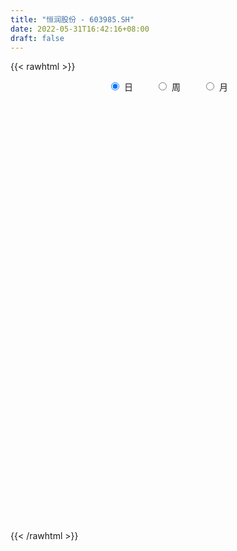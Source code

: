 ```yaml
---
title: "恒润股份 - 603985.SH"
date: 2022-05-31T16:42:16+08:00
draft: false
---
```

{{< rawhtml >}}
    <div style="text-align: center">
        <label style="padding: 1rem;"><input style="margin-right: .5rem" type="radio" name="period" value="D" checked onclick="period_change(this)">日</label>
        <label style="padding: 1rem;"><input style="margin-right: .5rem" type="radio" name="period" value="W" onclick="period_change(this)">周</label>
        <label style="padding: 1rem;"><input style="margin-right: .5rem" type="radio" name="period" value="M" onclick="period_change(this)">月</label>
    </div>
    <div id="chart" style="height: 700px;"></div> 
    <script type="text/javascript">
        const D_v = [18633.85,14529.99,12404.51,19358.79,20047.83,22906.54,22911.21,23284.46,43915.44,29145.82,14786.49,13192.52,11338.19,29394.03,16843.3,45037.98,37068.0,95816.87,49363.93,28561.84,29056.26,30938.02,32345.73,37977.6,34854.02,71365.2,66910.26,27448.0,29160.37,27994.52,30426.12,24069.6,30242.74,37861.59,53358.93,33042.18,52347.37,37906.39,43486.75,31646.06,37876.42,28654.95,17690.63,25118.35,52626.52,34577.62,62427.86,77380.37,54529.5,35963.1,125191.64,197295.91,140746.94,91779.03,114334.17,208560.79,246184.25,182614.65,187938.41,152369.47,121729.67,100892.23,112400.42,70783.23,122255.36,156181.52,197696.75,188261.29,111306.51,136221.05,83806.16,189239.27,95222.13,85821.73,150469.57,283123.74,330854.74,283811.14,233119.05,164738.62,137136.92,122521.53,278766.35,217497.31,69982.03,332042.51,285079.57,222860.96,121878.76,158780.67,138313.12,138066.42,108578.06,46725.3,151630.32,109172.82,109305.83,83135.24,88081.05,89020.48,80886.54,52318.21,208133.54,138770.7,160496.0,118875.11,162124.53,180441.18,136001.06,122688.18,98409.18,80443.41,61950.11,154828.78,173875.71,119199.62,158230.94,103785.34,120911.35,84527.87,89584.05,138521.91,85671.37,65375.78,60138.36,60940.55,80905.12,50979.38,79747.56,53681.49,71651.94,64654.01,73595.92,44921.39,72834.85,79191.04,80007.56,121026.66,72233.64,75505.19,67572.49,52643.31,40834.23,28783.42,49522.83,33839.83,26437.9,31804.35,25183.2,32413.44,51038.19,61387.74,46448.94,32780.47,29702.43,58057.72,52582.22,27911.13,36954.7,75449.36,81251.99,82026.73,74194.69,62471.98,49297.98,39788.1,40754.31,68668.53,52902.72,47331.4,52162.43,100068.55,114552.54,52077.33,65777.07,73668.06,73532.26,40736.05,35691.43,62285.88,61793.47,78917.21,35172.08,26622.51,28751.77,31629.52,68990.59,51345.28,48365.39,148087.46,95769.53,60072.24,45519.77,57698.18,64692.82,59064.73,95027.74,71106.75,51284.42,68385.44,60565.77,89532.04,51759.45,103139.44,91637.13,89855.57,49839.89,61303.14,54330.25,50896.19,39676.4,41764.89,50453.22,39450.8,69218.52,47276.44,59656.89,51894.5,32471.3,66068.16,44833.56,101645.99,172896.72,93975.99,72964.69,62119.15,60730.0,97431.87,77578.37,41778.85,56907.6,40853.92,31337.0,43183.13,77520.28,238610.87,142365.61,84797.0,97052.81,103461.28,167607.03,213570.07,134430.21,124731.65,175608.29,142979.24,184495.22,79434.05,71198.74,150998.26]
const D_histogram = [0.0,0.0091705983,0.0081436357,0.0133068663,0.0075751499,0.0247178354,0.0388480102,0.0531580541,0.0411377844,0.0063986365,-0.0152084082,-0.029823091,-0.0315118243,-0.0586980191,-0.0631647185,-0.0158776628,0.0223421747,0.1217985173,0.129209605,0.1081568531,0.1091898003,0.1010945872,0.104645303,0.0742977136,0.0630536295,0.0074312532,-0.0392843357,-0.0842606437,-0.0841155434,-0.1065592395,-0.1270636872,-0.1118029856,-0.0912631433,-0.0523287474,-0.0057012691,0.0254478432,0.0177629314,0.0301341642,0.0275555787,0.0265281085,0.0098736536,-0.0131722361,-0.0351569677,-0.0475858604,-0.0385872749,-0.0510036722,-0.1239386779,-0.1311441645,-0.1922015301,-0.1927523333,-0.0821584632,0.0682377651,0.1608751272,0.2229364832,0.2703682112,0.4057214305,0.5109426033,0.6250587224,0.6607620341,0.5820369464,0.457365033,0.3074730898,0.1508450404,0.0431723662,-0.0097629238,-0.017934555,0.0643231886,0.1164768338,0.1135771735,0.0416027691,-0.0099995466,-0.1335353616,-0.2353887907,-0.3203290033,-0.2407903817,-0.1058145375,0.0545210933,0.2968890904,0.4445506436,0.4187990036,0.3275085845,0.3982899756,0.4652046679,0.6470194518,0.9077146135,1.2212608305,1.5691346062,1.6467630195,1.561862222,1.2508994831,1.1097241165,0.7473495172,0.5610147523,0.1291087948,-0.1669734583,-0.4015893092,-0.5021401698,-0.5403259425,-0.8029470478,-0.8141185438,-0.7667152125,-0.4982645511,-0.150151405,-0.2078029717,-0.0172300528,0.0943361116,0.4011222978,0.8126339574,1.1074552536,0.9652664187,0.7216241154,0.4497708606,0.5174386141,0.6757604537,0.4885841986,0.2396973876,-0.143219517,-0.4748725298,-0.473213948,-0.5494681752,-0.2934208801,-0.138599222,-0.1035253682,-0.2159473991,-0.2523345906,-0.4159951249,-0.7437125979,-0.9020270935,-0.9450844283,-0.9848799459,-1.0757360296,-1.085443919,-1.0795974408,-1.0586567641,-1.0148148321,-0.9655386081,-0.6005322058,-0.5078649853,-0.3432587472,-0.0220700702,0.1513690938,0.2993459538,0.317624928,0.231231629,0.0430285045,-0.1156180585,-0.2816206478,-0.3497160623,-0.457377554,-0.5423087421,-0.4107463473,-0.1424305699,0.0363999604,0.1586197898,0.1888108586,0.0891076493,0.0393717098,0.0094319051,0.01450776,-0.3250817892,-0.6043348021,-1.0467337943,-1.3207526923,-1.4329306485,-1.360494855,-1.2477097675,-1.2186404439,-1.1808002691,-0.9740200138,-0.7956919608,-0.3683159507,-0.0916707534,0.2344738346,0.4323370166,0.727338485,0.9780337573,0.9941347757,0.8505141347,0.6953363525,0.7979261801,0.8219487153,0.8420955299,0.7815328393,0.6003007357,0.488137462,0.3717019286,0.0829847859,-0.10348719,-0.1762958872,0.0069599113,0.0009413922,-0.206998387,-0.3884509485,-0.6277819264,-0.8396352294,-0.9969959472,-0.9845976827,-1.0422548993,-1.0969420565,-1.2031129446,-1.1666809442,-0.9431160908,-0.8051975984,-0.7416715324,-0.7564072218,-0.5943375658,-0.487497071,-0.4574152171,-0.4089700439,-0.3697678477,-0.2380156829,-0.1822544988,-0.0617588929,-0.0128021451,-0.0207944323,0.0259679983,-0.0058654833,0.0595868691,0.0784263746,0.0394419076,0.0197750666,-0.1252822943,-0.1432075557,-0.1510204161,-0.1951372617,-0.1992627028,-0.2746547328,-0.3282339777,-0.2854506641,-0.2374681756,-0.1294887775,0.0011575442,0.0983164154,0.1825703991,0.3828146823,0.6169481945,0.7016515505,0.7019717231,0.7262811582,0.7729077419,0.8835614408,1.0284461599,1.1261348353,1.3103605219,1.2789967538,1.1552689284,1.1038610011,1.0277613207,0.9754845445,1.0726737056]
const D_fast = [0.0,0.0114632479,0.0124721942,0.0209621414,0.0171242124,0.0404463568,0.0642885342,0.0918880916,0.090152268,0.0570127793,0.0316036325,0.0095331769,-0.0000335125,-0.0418942121,-0.062152091,-0.018834451,0.0249709302,0.154876902,0.194590391,0.2005768523,0.2289072496,0.2460856834,0.2757977248,0.2640245639,0.2685438872,0.2147793241,0.1582426514,0.0922011824,0.0713173969,0.0222338909,-0.0300364786,-0.0427265234,-0.045002467,-0.0191502579,0.0260519031,0.0635629762,0.0603187973,0.0802235711,0.0845338803,0.0901384373,0.0759523957,0.049613447,0.0188394735,-0.0054858843,-0.0061341176,-0.0313014329,-0.135221108,-0.1752126357,-0.2843203838,-0.3330592704,-0.2430050161,-0.0755493466,0.0573067973,0.1751022742,0.290126055,0.5269096318,0.7598664555,1.0302472552,1.2311410754,1.2979252243,1.2875945692,1.2145708984,1.0956541091,0.9987745264,0.9433985056,0.9307432356,1.0290817764,1.1103546299,1.135849263,1.0742755509,1.0201733485,0.8632536931,0.7025530663,0.537530603,0.5568716291,0.665393839,0.8393597431,1.1559500128,1.4147492268,1.4936973378,1.4842840648,1.6546379498,1.8378538091,2.1814234559,2.6690472709,3.2879086956,4.0280661229,4.517385291,4.8229500491,4.8247121809,4.9609678434,4.7854306235,4.7393495466,4.3397207879,4.0018951702,3.666881992,3.440796089,3.2675288306,2.8041709634,2.5894698314,2.4451943595,2.5890788832,2.899654178,2.7900518685,2.9763172742,3.1114674664,3.5185342271,4.133204376,4.7048894856,4.8040172554,4.7407809809,4.5813704413,4.7783978482,5.1056598013,5.0406295958,4.8516671318,4.4329453479,3.9825742027,3.8659292975,3.6523080265,3.8350001016,3.9551719541,3.9643644659,3.7979555852,3.6984847461,3.4308254306,2.9171798081,2.5333585392,2.2540300972,1.9680145931,1.608224502,1.3271556329,1.063102751,0.8193792366,0.6095174606,0.4174090326,0.6322823834,0.5979833576,0.6767749089,0.9924460683,1.2037275058,1.4265408542,1.5242260604,1.4956406686,1.3181946703,1.1306435927,0.8942358414,0.7387114113,0.5167055312,0.2961971575,0.3250729655,0.5577811004,0.7457116209,0.9075863976,0.9849801812,0.9075538842,0.8676608721,0.8400790437,0.8487818385,0.4279218421,-0.0024148713,-0.7064973121,-1.3107043832,-1.7811150014,-2.0488029217,-2.2479452761,-2.5235360635,-2.780895956,-2.8176207041,-2.8382156413,-2.5029186189,-2.24919111,-1.8644280633,-1.5584806271,-1.0816445375,-0.5864408258,-0.3218061135,-0.2527982209,-0.234141915,0.0679294576,0.2974391717,0.5281098688,0.662930388,0.6317734683,0.6416445602,0.6181345089,0.3501635627,0.1378197893,0.0209371202,0.2059328967,0.2001497255,-0.0595396505,-0.338104949,-0.7343814086,-1.1561435189,-1.5627532234,-1.7965043797,-2.1147253211,-2.4436479924,-2.8505971167,-3.1058353524,-3.1180495216,-3.1814304288,-3.3033222459,-3.5071597408,-3.4936744762,-3.5087082492,-3.5929801996,-3.6467775374,-3.700017303,-3.6277690589,-3.6175714995,-3.5125156168,-3.4667594054,-3.4799503006,-3.4266958704,-3.4599957229,-3.3796466531,-3.341200554,-3.3703245442,-3.3850476185,-3.5614255529,-3.6151527032,-3.6607206677,-3.7536218288,-3.8075629456,-3.9516186588,-4.0872563981,-4.1158357505,-4.1272203059,-4.0516131022,-3.9206773944,-3.7989394194,-3.6690428359,-3.3730948821,-2.9847243213,-2.7246080777,-2.5487949743,-2.3429152497,-2.1030617304,-1.7715176714,-1.3695214124,-0.9902990281,-0.478483211,-0.1900977907,-0.025008384,0.199548939,0.3803895888,0.5719839488,0.9373415362]
const D_slow = [0.0,0.0022926496,0.0043285585,0.0076552751,0.0095490626,0.0157285214,0.025440524,0.0387300375,0.0490144836,0.0506141427,0.0468120407,0.0393562679,0.0314783118,0.0168038071,0.0010126274,-0.0029567883,0.0026287554,0.0330783847,0.065380786,0.0924199993,0.1197174493,0.1449910961,0.1711524219,0.1897268503,0.2054902577,0.207348071,0.197526987,0.1764618261,0.1554329403,0.1287931304,0.0970272086,0.0690764622,0.0462606764,0.0331784895,0.0317531722,0.038115133,0.0425558659,0.0500894069,0.0569783016,0.0636103287,0.0660787421,0.0627856831,0.0539964412,0.0420999761,0.0324531574,0.0197022393,-0.0112824302,-0.0440684713,-0.0921188538,-0.1403069371,-0.1608465529,-0.1437871116,-0.1035683298,-0.047834209,0.0197578438,0.1211882014,0.2489238522,0.4051885328,0.5703790413,0.7158882779,0.8302295362,0.9070978086,0.9448090687,0.9556021603,0.9531614293,0.9486777906,0.9647585877,0.9938777962,1.0222720895,1.0326727818,1.0301728952,0.9967890548,0.9379418571,0.8578596063,0.7976620108,0.7712083764,0.7848386498,0.8590609224,0.9701985833,1.0748983342,1.1567754803,1.2563479742,1.3726491412,1.5344040041,1.7613326575,2.0666478651,2.4589315167,2.8706222715,3.2610878271,3.5738126978,3.8512437269,4.0380811062,4.1783347943,4.210611993,4.1688686285,4.0684713012,3.9429362587,3.8078547731,3.6071180112,3.4035883752,3.2119095721,3.0873434343,3.049805583,2.9978548401,2.9935473269,3.0171313548,3.1174119293,3.3205704186,3.597434232,3.8387508367,4.0191568655,4.1315995807,4.2609592342,4.4298993476,4.5520453973,4.6119697442,4.5761648649,4.4574467325,4.3391432455,4.2017762017,4.1284209817,4.0937711761,4.0678898341,4.0139029843,3.9508193367,3.8468205555,3.660892406,3.4353856326,3.1991145255,2.9528945391,2.6839605317,2.4125995519,2.1427001917,1.8780360007,1.6243322927,1.3829476407,1.2328145892,1.1058483429,1.0200336561,1.0145161385,1.052358412,1.1271949004,1.2066011324,1.2644090397,1.2751661658,1.2462616512,1.1758564892,1.0884274737,0.9740830852,0.8385058996,0.7358193128,0.7002116703,0.7093116604,0.7489666079,0.7961693225,0.8184462349,0.8282891623,0.8306471386,0.8342740786,0.7530036313,0.6019199308,0.3402364822,0.0100483091,-0.348184353,-0.6883080667,-1.0002355086,-1.3048956196,-1.6000956869,-1.8436006903,-2.0425236805,-2.1346026682,-2.1575203565,-2.0989018979,-1.9908176437,-1.8089830225,-1.5644745832,-1.3159408892,-1.1033123556,-0.9294782674,-0.7299967224,-0.5245095436,-0.3139856611,-0.1186024513,0.0314727326,0.1535070981,0.2464325803,0.2671787768,0.2413069793,0.1972330075,0.1989729853,0.1992083333,0.1474587366,0.0503459995,-0.1065994821,-0.3165082895,-0.5657572763,-0.811906697,-1.0724704218,-1.3467059359,-1.6474841721,-1.9391544081,-2.1749334308,-2.3762328304,-2.5616507135,-2.750752519,-2.8993369104,-3.0212111782,-3.1355649825,-3.2378074934,-3.3302494553,-3.3897533761,-3.4353170008,-3.450756724,-3.4539572603,-3.4591558683,-3.4526638688,-3.4541302396,-3.4392335223,-3.4196269286,-3.4097664517,-3.4048226851,-3.4361432587,-3.4719451476,-3.5097002516,-3.558484567,-3.6083002427,-3.6769639259,-3.7590224204,-3.8303850864,-3.8897521303,-3.9221243247,-3.9218349386,-3.8972558348,-3.851613235,-3.7559095644,-3.6016725158,-3.4262596282,-3.2507666974,-3.0691964079,-2.8759694724,-2.6550791122,-2.3979675722,-2.1164338634,-1.7888437329,-1.4690945445,-1.1802773124,-0.9043120621,-0.6473717319,-0.4035005958,-0.1353321694]
const D_data = [['2021-05-20', 16.5002, 16.5833, 16.4095, 16.8101],['2021-05-21', 16.5985, 16.727, 16.4473, 16.7421],['2021-05-24', 16.727, 16.6287, 16.5531, 16.727],['2021-05-25', 16.8101, 16.727, 16.4851, 16.8101],['2021-05-26', 16.6514, 16.5985, 16.5153, 16.7723],['2021-05-27', 16.538, 16.931, 16.538, 16.9991],['2021-05-28', 16.931, 17.0066, 16.931, 17.3468],['2021-05-31', 17.1578, 17.1276, 16.8706, 17.3014],['2021-06-01', 17.052, 16.8479, 16.8177, 17.1427],['2021-06-02', 16.8781, 16.4624, 16.4397, 16.9159],['2021-06-03', 16.4322, 16.4775, 16.4322, 16.6665],['2021-06-04', 16.5531, 16.4549, 16.4246, 16.5833],['2021-06-07', 16.4851, 16.5531, 16.4624, 16.5833],['2021-06-08', 16.6287, 16.1223, 15.8955, 16.6287],['2021-06-09', 16.1374, 16.2735, 16.0694, 16.5078],['2021-06-10', 16.2659, 17.0066, 16.213, 17.1351],['2021-06-11', 17.2938, 17.1276, 17.0066, 17.3543],['2021-06-15', 17.1427, 18.3294, 17.1427, 18.8433],['2021-06-16', 18.5108, 17.5735, 17.445, 18.6015],['2021-06-17', 17.445, 17.2863, 17.1276, 17.566],['2021-06-18', 17.2712, 17.6113, 17.0444, 17.6113],['2021-06-21', 17.6113, 17.5811, 17.3392, 17.7927],['2021-06-22', 17.63, 17.82, 17.63, 18.3],['2021-06-23', 17.78, 17.42, 17.38, 17.78],['2021-06-24', 17.45, 17.63, 17.25, 17.7],['2021-06-25', 17.66, 16.95, 16.89, 17.69],['2021-06-28', 16.62, 16.8, 16.48, 17.17],['2021-06-29', 16.8, 16.55, 16.55, 16.95],['2021-06-30', 16.75, 16.95, 16.59, 17.0],['2021-07-01', 16.95, 16.55, 16.48, 17.02],['2021-07-02', 16.51, 16.38, 16.2, 16.65],['2021-07-05', 16.53, 16.73, 16.35, 16.76],['2021-07-06', 16.8, 16.82, 16.5, 17.05],['2021-07-07', 16.77, 17.16, 16.55, 17.18],['2021-07-08', 17.08, 17.47, 17.05, 17.67],['2021-07-09', 17.37, 17.5, 17.25, 17.64],['2021-07-12', 17.58, 17.1, 17.09, 17.65],['2021-07-13', 17.1, 17.39, 17.07, 17.59],['2021-07-14', 17.5, 17.26, 17.22, 17.92],['2021-07-15', 17.23, 17.3, 17.16, 17.59],['2021-07-16', 17.24, 17.08, 16.97, 17.5],['2021-07-19', 17.0, 16.9, 16.71, 17.13],['2021-07-20', 16.75, 16.78, 16.6, 16.87],['2021-07-21', 16.81, 16.78, 16.64, 16.92],['2021-07-22', 16.66, 17.01, 16.45, 17.08],['2021-07-23', 16.99, 16.7, 16.51, 16.99],['2021-07-26', 16.7, 15.64, 15.62, 16.7],['2021-07-27', 15.6, 16.14, 15.6, 16.75],['2021-07-28', 16.13, 15.14, 15.01, 16.22],['2021-07-29', 15.29, 15.56, 15.27, 15.72],['2021-07-30', 15.7, 17.12, 15.57, 17.12],['2021-08-02', 17.5, 18.3, 17.48, 18.5],['2021-08-03', 18.3, 18.31, 18.1, 18.97],['2021-08-04', 18.53, 18.49, 18.03, 18.7],['2021-08-05', 18.49, 18.8, 18.32, 19.2],['2021-08-06', 18.6, 20.68, 18.51, 20.68],['2021-08-09', 20.88, 21.35, 20.42, 21.9],['2021-08-10', 20.98, 22.56, 20.98, 23.0],['2021-08-11', 22.54, 22.57, 22.34, 23.5],['2021-08-12', 22.58, 21.61, 21.44, 22.6],['2021-08-13', 21.52, 21.01, 20.68, 21.6],['2021-08-16', 21.05, 20.38, 20.3, 21.22],['2021-08-17', 20.33, 19.78, 19.6, 21.19],['2021-08-18', 19.89, 19.89, 19.64, 20.24],['2021-08-19', 19.89, 20.29, 19.37, 20.99],['2021-08-20', 20.78, 20.81, 19.89, 21.48],['2021-08-23', 21.2, 22.3, 20.86, 22.65],['2021-08-24', 22.6, 22.5, 21.8, 23.28],['2021-08-25', 22.25, 22.18, 21.75, 22.48],['2021-08-26', 22.06, 21.32, 21.2, 22.16],['2021-08-27', 21.18, 21.4, 21.08, 21.85],['2021-08-30', 20.6, 20.11, 19.69, 20.66],['2021-08-31', 20.1, 19.76, 19.49, 20.26],['2021-09-01', 19.88, 19.37, 19.19, 20.16],['2021-09-02', 19.33, 21.31, 19.07, 21.31],['2021-09-03', 22.28, 22.56, 21.61, 23.44],['2021-09-06', 23.1, 23.77, 22.9, 24.82],['2021-09-07', 23.26, 26.15, 23.2, 26.15],['2021-09-08', 26.59, 26.45, 25.52, 27.25],['2021-09-09', 26.42, 25.1, 24.69, 26.99],['2021-09-10', 25.9, 24.42, 24.1, 25.98],['2021-09-13', 24.42, 26.86, 24.2, 26.86],['2021-09-14', 27.69, 27.72, 26.28, 28.44],['2021-09-15', 27.17, 30.49, 27.17, 30.49],['2021-09-16', 32.3, 33.54, 32.3, 33.54],['2021-09-17', 33.0, 36.89, 32.8, 36.89],['2021-09-22', 36.0, 40.56, 35.55, 40.58],['2021-09-23', 40.11, 40.0, 37.68, 42.08],['2021-09-24', 39.99, 39.67, 38.2, 40.81],['2021-09-27', 38.32, 37.38, 35.88, 39.5],['2021-09-28', 37.93, 39.76, 37.68, 41.12],['2021-09-29', 38.76, 36.93, 36.79, 40.18],['2021-09-30', 37.98, 38.76, 36.86, 40.19],['2021-10-08', 39.3, 34.88, 34.88, 39.6],['2021-10-11', 32.98, 35.19, 32.7, 35.72],['2021-10-12', 36.0, 34.88, 33.44, 36.97],['2021-10-13', 34.79, 35.86, 33.7, 36.8],['2021-10-14', 36.08, 36.4, 34.63, 37.84],['2021-10-15', 36.4, 32.76, 32.76, 36.41],['2021-10-18', 33.1, 35.02, 32.76, 35.46],['2021-10-19', 34.41, 35.69, 33.7, 36.28],['2021-10-20', 35.1, 39.26, 34.0, 39.26],['2021-10-21', 41.0, 42.11, 39.58, 43.19],['2021-10-22', 41.17, 38.1, 37.9, 42.16],['2021-10-25', 36.28, 41.91, 36.28, 41.91],['2021-10-26', 42.94, 42.2, 40.77, 43.78],['2021-10-27', 40.93, 46.42, 40.9, 46.42],['2021-10-28', 46.61, 50.63, 45.95, 51.06],['2021-10-29', 49.5, 52.35, 46.42, 53.12],['2021-11-01', 51.0, 48.65, 48.58, 52.0],['2021-11-02', 49.0, 47.57, 46.4, 49.49],['2021-11-03', 46.43, 46.87, 44.12, 47.84],['2021-11-04', 47.66, 51.56, 47.66, 51.56],['2021-11-05', 53.3, 54.41, 51.92, 56.6],['2021-11-08', 54.36, 51.11, 50.5, 57.71],['2021-11-09', 52.5, 50.1, 49.6, 53.15],['2021-11-10', 50.6, 47.4, 45.1, 50.7],['2021-11-11', 47.0, 46.5, 44.8, 47.19],['2021-11-12', 46.05, 50.03, 46.01, 50.38],['2021-11-15', 49.0, 49.05, 47.28, 51.59],['2021-11-16', 49.39, 53.96, 49.25, 53.96],['2021-11-17', 53.96, 54.22, 51.47, 56.9],['2021-11-18', 54.6, 53.72, 52.5, 56.53],['2021-11-19', 53.18, 52.11, 51.0, 53.18],['2021-11-22', 52.85, 53.04, 50.6, 53.97],['2021-11-23', 53.46, 51.19, 50.31, 53.55],['2021-11-24', 50.87, 47.87, 47.17, 51.55],['2021-11-25', 48.0, 48.52, 46.8, 48.98],['2021-11-26', 49.18, 49.15, 47.3, 51.37],['2021-11-29', 47.64, 48.63, 47.12, 49.65],['2021-11-30', 48.69, 47.21, 47.21, 49.94],['2021-12-01', 47.0, 47.45, 45.67, 47.9],['2021-12-02', 46.81, 47.09, 44.0, 47.8],['2021-12-03', 47.1, 46.78, 46.2, 47.99],['2021-12-06', 46.0, 46.66, 45.3, 48.47],['2021-12-07', 47.0, 46.4, 45.91, 48.2],['2021-12-08', 48.0, 51.04, 47.67, 51.04],['2021-12-09', 51.74, 48.59, 47.95, 51.99],['2021-12-10', 48.83, 50.0, 47.21, 50.46],['2021-12-13', 49.8, 53.28, 48.58, 54.5],['2021-12-14', 53.54, 52.97, 52.48, 55.33],['2021-12-15', 52.61, 53.86, 51.91, 55.25],['2021-12-16', 53.87, 53.1, 52.5, 55.5],['2021-12-17', 52.93, 52.0, 51.43, 53.98],['2021-12-20', 51.82, 50.27, 50.2, 52.52],['2021-12-21', 51.45, 49.85, 49.62, 53.31],['2021-12-22', 49.85, 48.89, 48.37, 49.98],['2021-12-23', 48.51, 49.39, 48.2, 50.53],['2021-12-24', 49.11, 48.24, 47.5, 49.45],['2021-12-27', 47.98, 47.73, 47.01, 49.3],['2021-12-28', 47.58, 50.3, 46.26, 51.08],['2021-12-29', 49.56, 52.98, 49.27, 53.48],['2021-12-30', 52.63, 53.13, 52.36, 54.6],['2021-12-31', 53.4, 53.42, 53.01, 55.3],['2022-01-04', 53.58, 52.93, 50.9, 53.98],['2022-01-05', 52.6, 51.34, 48.15, 52.88],['2022-01-06', 48.58, 51.73, 48.03, 52.3],['2022-01-07', 51.0, 51.9, 50.0, 52.3],['2022-01-10', 51.5, 52.4, 50.8, 54.66],['2022-01-11', 52.19, 47.16, 47.16, 53.35],['2022-01-12', 44.48, 45.96, 43.72, 47.63],['2022-01-13', 45.0, 41.36, 41.36, 45.8],['2022-01-14', 41.1, 40.6, 39.56, 42.4],['2022-01-17', 40.6, 40.45, 39.31, 40.92],['2022-01-18', 40.5, 41.46, 39.39, 42.75],['2022-01-19', 42.26, 41.3, 40.8, 42.75],['2022-01-20', 41.29, 39.48, 39.08, 41.99],['2022-01-21', 39.48, 38.6, 38.37, 40.17],['2022-01-24', 38.91, 40.27, 38.2, 40.91],['2022-01-25', 40.21, 39.97, 39.88, 41.69],['2022-01-26', 40.28, 43.97, 40.28, 43.97],['2022-01-27', 43.46, 43.5, 42.88, 45.88],['2022-01-28', 44.11, 45.51, 41.88, 47.84],['2022-02-07', 46.88, 45.3, 44.89, 48.6],['2022-02-08', 45.28, 48.05, 42.92, 49.36],['2022-02-09', 49.56, 49.42, 46.38, 50.6],['2022-02-10', 48.95, 47.79, 45.06, 49.45],['2022-02-11', 47.41, 46.01, 45.18, 47.41],['2022-02-14', 45.04, 45.53, 43.95, 46.6],['2022-02-15', 45.59, 49.1, 44.09, 49.9],['2022-02-16', 48.5, 49.02, 47.99, 51.1],['2022-02-17', 48.63, 49.7, 46.7, 50.4],['2022-02-18', 49.01, 49.2, 48.32, 49.8],['2022-02-21', 49.19, 47.58, 47.1, 49.19],['2022-02-22', 47.18, 48.1, 46.94, 48.75],['2022-02-23', 48.2, 47.8, 46.6, 48.57],['2022-02-24', 47.32, 44.76, 43.46, 48.05],['2022-02-25', 44.89, 44.78, 44.0, 46.0],['2022-02-28', 44.85, 45.42, 43.25, 45.86],['2022-03-01', 45.08, 48.89, 44.93, 49.96],['2022-03-02', 47.61, 47.03, 44.53, 47.61],['2022-03-03', 46.05, 43.86, 43.8, 46.47],['2022-03-04', 43.1, 42.91, 42.5, 44.67],['2022-03-07', 42.53, 40.63, 40.11, 42.53],['2022-03-08', 41.27, 39.13, 37.8, 41.27],['2022-03-09', 39.48, 38.01, 36.78, 40.09],['2022-03-10', 39.0, 38.85, 38.3, 40.71],['2022-03-11', 38.43, 36.9, 36.06, 38.79],['2022-03-14', 36.3, 35.6, 35.4, 36.74],['2022-03-15', 35.38, 33.38, 33.38, 35.59],['2022-03-16', 33.98, 33.77, 32.24, 34.08],['2022-03-17', 34.62, 35.68, 34.2, 37.15],['2022-03-18', 35.9, 34.56, 34.26, 35.9],['2022-03-21', 34.96, 33.2, 32.09, 34.96],['2022-03-22', 33.19, 31.37, 31.1, 33.2],['2022-03-23', 31.4, 33.04, 31.4, 33.96],['2022-03-24', 33.05, 32.22, 31.61, 33.05],['2022-03-25', 32.31, 30.81, 30.65, 32.31],['2022-03-28', 30.5, 30.45, 30.05, 31.2],['2022-03-29', 30.31, 29.79, 29.4, 30.78],['2022-03-30', 29.99, 30.69, 29.98, 30.84],['2022-03-31', 30.6, 29.59, 29.47, 30.6],['2022-04-01', 29.31, 30.29, 29.1, 30.46],['2022-04-06', 30.3, 29.33, 29.11, 30.37],['2022-04-07', 29.45, 28.22, 28.16, 29.45],['2022-04-08', 28.22, 28.52, 27.86, 29.14],['2022-04-11', 28.27, 27.09, 26.81, 28.44],['2022-04-12', 26.99, 27.93, 26.72, 28.3],['2022-04-13', 28.36, 27.14, 27.01, 28.38],['2022-04-14', 27.33, 25.92, 25.6, 27.75],['2022-04-15', 25.6, 25.54, 24.85, 25.88],['2022-04-18', 24.02, 22.99, 22.99, 25.0],['2022-04-19', 22.99, 23.54, 22.36, 23.96],['2022-04-20', 23.31, 22.98, 22.83, 23.8],['2022-04-21', 23.17, 21.74, 21.59, 23.19],['2022-04-22', 21.76, 21.44, 21.36, 22.14],['2022-04-25', 21.29, 19.62, 19.51, 21.29],['2022-04-26', 18.28, 18.77, 18.28, 19.47],['2022-04-27', 18.56, 19.16, 17.69, 19.32],['2022-04-28', 18.8, 18.71, 18.5, 19.33],['2022-04-29', 18.67, 19.18, 18.5, 19.5],['2022-05-05', 19.18, 19.5, 18.91, 19.83],['2022-05-06', 19.06, 19.18, 18.9, 19.46],['2022-05-09', 19.22, 19.07, 18.8, 19.84],['2022-05-10', 18.96, 20.98, 18.56, 20.98],['2022-05-11', 21.0, 22.46, 21.0, 22.9],['2022-05-12', 21.89, 21.48, 21.01, 22.25],['2022-05-13', 21.35, 20.74, 20.4, 21.45],['2022-05-16', 21.15, 21.23, 20.92, 22.06],['2022-05-17', 21.4, 21.88, 20.58, 22.02],['2022-05-18', 21.88, 23.38, 21.5, 23.8],['2022-05-19', 23.2, 24.91, 22.85, 25.6],['2022-05-20', 24.91, 25.52, 24.68, 25.75],['2022-05-23', 25.52, 28.07, 25.09, 28.07],['2022-05-24', 28.8, 26.59, 26.53, 29.73],['2022-05-25', 26.48, 25.8, 24.87, 26.97],['2022-05-26', 25.82, 26.99, 25.5, 27.98],['2022-05-27', 26.8, 27.08, 26.56, 27.8],['2022-05-30', 27.0, 27.76, 26.46, 27.94],['2022-05-31', 28.69, 30.54, 27.6, 30.54]]
const W_v = [70239.92,55681.14,42986.13,55220.53,45537.76,135106.56,154921.54,75477.29,65562.05,42756.29,34271.24,51395.44,165042.45,105087.62,81487.63,49306.0,56006.0,30855.94,21480.0,24961.13,16688.0,19975.32,26415.0,17057.05,41409.69,65363.07,31598.82,25252.58,19083.16,6472.0,5313.0,16405.58,22092.96,22468.0,23852.0,26115.0,56555.13,169128.86,113768.52,60083.23,23176.6,43215.14,32191.14,39455.1,32262.03,34112.24,33077.1,31877.62,23830.0,43430.52,20471.23,19799.79,32902.82,18641.18,29452.38,14457.3,12925.65,13726.09,15750.66,13406.45,20968.85,126602.43,92488.91,65442.18,62391.88,69866.27,50534.33,68367.63,57558.35,63432.04,80028.56,38571.9,31937.69,61561.23,25204.85,42569.26,79074.12,113419.94,128039.51,84098.69,72038.51,80928.79,64125.1,62131.37,98601.67,64791.61,53996.19,86492.48,88549.1,59040.81,27198.14,43276.45,36156.17,27403.85,47137.76,27960.28,39562.92,55512.86,52904.89,47593.54,71098.31,48088.84,34929.61,26904.16,35063.74,23074.42,55318.51,67792.97,91097.87,76079.68,63976.84,38188.83,6640.6,61025.15,38722.87,30820.08,54875.64,40286.24,104679.05,65831.85,29785.01,33884.85,88232.58,119510.91,75983.91,85633.85,72809.98,75503.88,51156.86,105961.72,56527.85,113784.79,160278.66,102162.77,86896.25,71536.28,47272.63,88880.82,62322.89,60502.74,179758.44,178448.76,57199.33,133077.7,271215.16,120704.65,126525.57,175846.61,359844.12,130822.03,217891.19,824785.8100000001,595117.29,638935.4099999999,623702.3600000001,551909.52,519992.03,430693.17,277053.56,256368.78,279214.15,451976.02,432059.24,118737.76,70635.4,404334.92,187223.23,198812.01,121536.47,259109.37,133653.94,111752.97,261940.51,226055.94,349032.9300000001,195564.86,170408.63,316566.43,311386.39,178796.15,198163.68,174428.12,121472.77,62244.53,118289.17,131707.82,115570.29,82994.27,112912.36,115704.14,158109.71,125373.59,101608.01,144934.49,35998.52,101865.51,99671.74,97628.88,124324.73,139681.5,202798.9,207480.57,181939.27,178575.04,203262.99,158668.07,355492.47,752716.8400000001,890836.4500000001,562512.76,717291.7600000001,803876.4399999999,1149660.47,1020809.73,629819.29,543738.27,46725.3,541325.26,569129.47,757937.8800000001,518319.66,676002.96,463680.98,332710.97,308504.75,425293.75,265338.64,166788.11,224068.78,168253.5,349877.47,260980.9,367017.64,305790.77,273860.07,207339.67,397814.39,347590.22,321527.12,395775.17,237120.95,155945.76,254924.41,503602.54,334426.6899999999,72190.92,586476.89,716121.3999999999,707248.4500000001,222197.0]
const W_histogram = [0.0,0.0100768091,0.0127846817,-0.0162857325,-0.0065005879,0.0346963423,0.1215949598,0.1328014994,0.1313113477,0.1144369727,0.0656970985,0.0862903474,0.1119987501,0.1276188915,0.0485419297,0.0143582437,-0.0748437501,-0.1456478979,-0.1767666874,-0.2441312379,-0.2883830097,-0.2969958348,-0.2735142982,-0.2483293123,-0.1985482621,-0.1270457263,-0.1090773308,-0.1703414923,-0.266333257,-0.2926241604,-0.2733678232,-0.2324272392,-0.1523446345,-0.1230041369,-0.1175485551,-0.0569205098,0.0712332401,0.1678984414,0.1587691152,0.1131345134,0.0924533259,0.0720953359,0.0621920873,0.0845929674,0.0488655791,0.0183201634,-0.0450127921,-0.1261757252,-0.1534535773,-0.1598301382,-0.145789728,-0.1297647539,-0.0976665141,-0.1021112825,-0.0824206351,-0.0758691899,-0.0557384731,-0.0365380546,-0.0046573023,0.0164904397,0.0309453811,0.0912078911,0.0616749271,0.0720750182,0.0824484722,0.1209063409,0.143711051,0.1892219993,0.1941427294,0.1745683492,0.1823569027,0.1783348878,0.176651027,0.1822575825,0.1791969156,0.1633656783,0.1794652578,0.2334771316,0.2483079926,0.2923249589,0.3027261162,0.3104398655,0.2933720917,0.2465813956,0.2752491633,0.2632670614,0.2383618989,0.1623784803,0.0788042235,-0.0121867326,-0.0959321356,-0.1665133141,-0.2077373595,-0.2506455029,-0.2396814961,-0.2367677444,-0.2358133515,-0.1951647394,-0.163671781,-0.1274081584,-0.1035751283,-0.0754002122,-0.0478384111,-0.0381680963,-0.0842808195,-0.1041058207,-0.0862984472,-0.0618184084,-0.0123898558,0.0501066729,0.0766368576,0.0638891489,0.0422085342,0.0611266578,0.0416785353,0.0284319186,0.0028476478,-0.0254271397,-0.0551946791,-0.0936502155,-0.1083589065,-0.1105414637,-0.1075314804,-0.0688368236,-0.0352508964,0.0150166809,0.0504919682,0.0686519204,0.0711490851,0.0315187275,0.0035526682,0.0537699677,0.0953081923,0.167768279,0.1671306148,0.1601003676,0.1264819379,0.096888105,0.0489005037,0.0113419121,0.0671788382,0.0682737454,0.0611372867,0.0507611144,0.0718018528,0.0940877459,0.1053180361,0.1643944677,0.2469953129,0.3178710276,0.3152269169,0.3970483007,0.5122642619,0.8532125932,1.1014260587,1.1142279597,1.0954409105,1.0333191603,0.925798523,0.6837549962,0.5537366579,0.6516732187,0.3335837582,0.1478268742,0.1064320188,0.0763994596,-0.0738952514,-0.2239889781,-0.3491832966,-0.2975352449,-0.2856426763,-0.3362609777,-0.230178669,-0.103278689,-0.0305146889,0.0754744923,0.0504052099,-0.0150918541,-0.1830110619,-0.157011493,-0.4040806763,-0.7244983152,-0.8399407321,-0.8199126022,-0.8279868861,-0.7867366533,-0.7839077919,-0.7639745045,-0.7282845766,-0.6872629282,-0.6179244977,-0.5533262252,-0.4624641976,-0.395027879,-0.3757841016,-0.4061908576,-0.4483116889,-0.4308803374,-0.4291061724,-0.3581222657,-0.2587254329,-0.2192120121,-0.2129775314,-0.1195911967,-0.0744818641,-0.059273861,-0.0124154325,0.2522402349,0.4328273441,0.5164453723,0.5841405347,0.673351555,0.8145093694,1.6560756836,2.2703604856,2.4693260242,2.2023808374,1.7647049586,1.7150197351,2.4758306269,2.921181577,2.7278185957,2.5503033611,2.064573146,1.4440693748,1.125069397,0.9313468513,0.4565885574,0.4000593723,0.1801412796,-0.7552046758,-1.494709037,-1.5006755116,-1.4522127596,-1.1971959179,-1.3090071487,-1.4791592444,-1.937792435,-2.3145702302,-2.7049988671,-2.871220379,-2.9614275901,-3.0697313796,-3.248179535,-3.3364105133,-3.2116376243,-2.8530233117,-2.154645385,-1.4805023371,-0.7322610088]
const W_fast = [0.0,0.0125960114,0.0185000544,-0.0146417929,-0.0064817953,0.0433892205,0.1606865779,0.2050934924,0.2364311776,0.2481660457,0.2158504462,0.2580162819,0.3117243722,0.3592492364,0.292307757,0.261713632,0.1538007007,0.0465845784,-0.028725883,-0.157123243,-0.2734707672,-0.356332551,-0.401229589,-0.4381269311,-0.4379829464,-0.3982418422,-0.4075427794,-0.5113923139,-0.673967393,-0.7734143365,-0.822499955,-0.8396661809,-0.7976697347,-0.7990802714,-0.8230118283,-0.7766139105,-0.6306518506,-0.4920120389,-0.4614490863,-0.4788000598,-0.4763679159,-0.4787020718,-0.4730572986,-0.4295081766,-0.4530191702,-0.478984545,-0.5535706985,-0.666277563,-0.7319188093,-0.7782529048,-0.8006599266,-0.817076141,-0.8093945297,-0.8393671187,-0.8402816302,-0.8526974824,-0.8465013839,-0.836435479,-0.8057190523,-0.7804487003,-0.7582574137,-0.6751929309,-0.6893071631,-0.6608883175,-0.6299027454,-0.5612182915,-0.5024858187,-0.4096693705,-0.3562129581,-0.3321452509,-0.2787674718,-0.2382057648,-0.1957268688,-0.1445559176,-0.1028173557,-0.0778071734,-0.0168412794,0.0955398772,0.1724477364,0.2895459424,0.3756286287,0.4609523444,0.5172275936,0.5320822464,0.6295623049,0.6833969684,0.7180822805,0.682693482,0.6188202811,0.5247826419,0.417054205,0.304844698,0.2116863127,0.1061167936,0.0571604263,0.0008822419,-0.057116703,-0.0652592758,-0.0746842627,-0.0702726796,-0.0723334316,-0.0630085686,-0.0474063702,-0.0472780796,-0.1144610076,-0.160312464,-0.1640797023,-0.1550542656,-0.1087231769,-0.03369998,0.0119894191,0.0152139976,0.0040855164,0.0382853045,0.0292568159,0.0231181787,-0.00175418,-0.0363857525,-0.0799519617,-0.1418200519,-0.1836184696,-0.2134363926,-0.2373092794,-0.2158238286,-0.1910506255,-0.137028878,-0.0889305986,-0.0536076663,-0.0333232303,-0.065073906,-0.0921517983,-0.0284920068,0.0368732658,0.1512754222,0.1924204117,0.2254152564,0.2234173112,0.2180455045,0.1822830291,0.1475599156,0.2201915512,0.2383548948,0.2465027578,0.2488168641,0.2878080656,0.3336158952,0.3711756945,0.471350743,0.6157004164,0.766043888,0.8422065066,1.0232899655,1.2665719922,1.8208234718,2.3443934519,2.6357523428,2.8908255213,3.0870335612,3.2109625546,3.1398577768,3.148273603,3.4091284686,3.1744349476,3.0256347822,3.0108479314,2.9999152372,2.8311467133,2.6250557421,2.4125655995,2.3898298399,2.3303117394,2.1956281936,2.244165835,2.3452461428,2.4103814707,2.5352392749,2.522771295,2.4535012675,2.2398292942,2.2265759899,1.8784866375,1.3769444198,1.0515168199,0.8665667992,0.6514957938,0.4960618632,0.3029137767,0.1318534379,-0.0145277783,-0.145321862,-0.2304645559,-0.3041978396,-0.3289518615,-0.3602725127,-0.4349747606,-0.5669292311,-0.7211279845,-0.8114167174,-0.9169190955,-0.9354657552,-0.9007502806,-0.9160398628,-0.963049765,-0.8995612295,-0.8730723629,-0.8726828251,-0.8289282547,-0.5012125286,-0.2124185833,0.0003107879,0.214041084,0.4715899931,0.8163751499,2.0719603849,3.2538353083,4.070132353,4.3537823755,4.3572827364,4.7363524467,6.1161209952,7.2917673395,7.7803590072,8.2404196128,8.2708326843,8.0113462567,7.9736136282,8.0127277953,7.6521166407,7.6956022987,7.5207195259,6.3965724016,5.2833907811,4.9022554286,4.5876649908,4.543382853,4.104319835,3.5643779282,2.6212966289,1.6658762761,0.5991979224,-0.2848286843,-1.1153927928,-1.9911294272,-2.9816224664,-3.903956073,-4.5820925901,-4.9367341054,-4.777017525,-4.4730000614,-3.9078239852]
const W_slow = [0.0,0.0025192023,0.0057153727,0.0016439396,0.0000187926,0.0086928782,0.0390916181,0.072291993,0.1051198299,0.1337290731,0.1501533477,0.1717259345,0.1997256221,0.2316303449,0.2437658273,0.2473553883,0.2286444508,0.1922324763,0.1480408044,0.0870079949,0.0149122425,-0.0593367162,-0.1277152907,-0.1897976188,-0.2394346843,-0.2711961159,-0.2984654486,-0.3410508217,-0.4076341359,-0.480790176,-0.5491321318,-0.6072389416,-0.6453251003,-0.6760761345,-0.7054632732,-0.7196934007,-0.7018850907,-0.6599104803,-0.6202182015,-0.5919345732,-0.5688212417,-0.5507974077,-0.5352493859,-0.5141011441,-0.5018847493,-0.4973047084,-0.5085579064,-0.5401018377,-0.5784652321,-0.6184227666,-0.6548701986,-0.6873113871,-0.7117280156,-0.7372558362,-0.757860995,-0.7768282925,-0.7907629108,-0.7998974244,-0.80106175,-0.79693914,-0.7892027948,-0.766400822,-0.7509820902,-0.7329633357,-0.7123512176,-0.6821246324,-0.6461968697,-0.5988913698,-0.5503556875,-0.5067136002,-0.4611243745,-0.4165406525,-0.3723778958,-0.3268135002,-0.2820142713,-0.2411728517,-0.1963065372,-0.1379372543,-0.0758602562,-0.0027790165,0.0729025126,0.1505124789,0.2238555019,0.2855008508,0.3543131416,0.420129907,0.4797203817,0.5203150017,0.5400160576,0.5369693745,0.5129863406,0.4713580121,0.4194236722,0.3567622965,0.2968419224,0.2376499863,0.1786966485,0.1299054636,0.0889875184,0.0571354788,0.0312416967,0.0123916436,0.0004320409,-0.0091099832,-0.0301801881,-0.0562066433,-0.0777812551,-0.0932358572,-0.0963333211,-0.0838066529,-0.0646474385,-0.0486751513,-0.0381230178,-0.0228413533,-0.0124217195,-0.0053137398,-0.0046018279,-0.0109586128,-0.0247572826,-0.0481698364,-0.0752595631,-0.102894929,-0.1297777991,-0.146987005,-0.1557997291,-0.1520455589,-0.1394225668,-0.1222595867,-0.1044723154,-0.0965926336,-0.0957044665,-0.0822619746,-0.0584349265,-0.0164928568,0.0252897969,0.0653148888,0.0969353733,0.1211573995,0.1333825255,0.1362180035,0.153012713,0.1700811494,0.1853654711,0.1980557497,0.2160062129,0.2395281493,0.2658576584,0.3069562753,0.3687051035,0.4481728604,0.5269795896,0.6262416648,0.7543077303,0.9676108786,1.2429673933,1.5215243832,1.7953846108,2.0537144009,2.2851640316,2.4561027807,2.5945369451,2.7574552498,2.8408511894,2.8778079079,2.9044159126,2.9235157775,2.9050419647,2.8490447202,2.761748896,2.6873650848,2.6159544157,2.5318891713,2.4743445041,2.4485248318,2.4408961596,2.4597647827,2.4723660851,2.4685931216,2.4228403561,2.3835874829,2.2825673138,2.101442735,1.891457552,1.6864794014,1.4794826799,1.2827985166,1.0868215686,0.8958279425,0.7137567983,0.5419410662,0.3874599418,0.2491283855,0.1335123361,0.0347553664,-0.059190659,-0.1607383734,-0.2728162956,-0.38053638,-0.4878129231,-0.5773434895,-0.6420248477,-0.6968278508,-0.7500722336,-0.7799700328,-0.7985904988,-0.8134089641,-0.8165128222,-0.7534527635,-0.6452459274,-0.5161345844,-0.3700994507,-0.2017615619,0.0018657804,0.4158847013,0.9834748227,1.6008063288,2.1514015381,2.5925777778,3.0213327116,3.6402903683,4.3705857625,5.0525404115,5.6901162517,6.2062595382,6.5672768819,6.8485442312,7.081380944,7.1955280833,7.2955429264,7.3405782463,7.1517770774,6.7780998181,6.4029309402,6.0398777503,5.7405787709,5.4133269837,5.0435371726,4.5590890639,3.9804465063,3.3041967895,2.5863916948,1.8460347973,1.0786019524,0.2665570686,-0.5675455597,-1.3704549658,-2.0837107937,-2.62237214,-2.9924977242,-3.1755629764]
const W_data = [['2017-07-21', 12.7995, 11.7028, 11.4688, 12.7995],['2017-07-28', 11.5816, 11.8607, 11.4829, 12.0863],['2017-08-04', 11.8072, 11.8128, 11.6154, 12.1116],['2017-08-11', 11.8269, 11.342, 11.2884, 12.247],['2017-08-18', 11.2884, 11.7677, 11.2884, 11.9256],['2017-08-25', 11.7818, 12.3118, 11.2884, 12.8559],['2017-09-01', 12.4048, 13.2986, 12.4048, 13.775],['2017-09-08', 13.2506, 12.7262, 12.5966, 13.2929],['2017-09-15', 12.7657, 12.7122, 12.5317, 13.1294],['2017-09-22', 12.5655, 12.5853, 12.3485, 12.7714],['2017-09-29', 12.5458, 12.1004, 11.8664, 12.6022],['2017-10-13', 12.2611, 12.9772, 12.1793, 13.0533],['2017-10-20', 12.9123, 13.2732, 12.4302, 13.8314],['2017-10-27', 13.2224, 13.386, 12.9743, 13.8511],['2017-11-03', 12.9602, 12.1314, 11.8692, 12.9659],['2017-11-10', 12.1229, 12.4471, 12.1229, 12.5289],['2017-11-17', 12.4782, 11.4322, 11.2743, 12.6078],['2017-11-24', 11.3279, 11.17, 11.0008, 11.6803],['2017-12-01', 11.1221, 11.2856, 10.9388, 11.4407],['2017-12-08', 11.2151, 10.4116, 10.093, 11.2433],['2017-12-15', 10.4116, 10.1917, 10.0028, 10.5018],['2017-12-22', 10.1973, 10.2566, 10.0648, 10.5131],['2017-12-29', 10.2622, 10.4567, 9.8929, 10.5385],['2018-01-05', 10.4032, 10.3778, 10.3468, 10.5385],['2018-01-12', 10.4032, 10.6794, 10.2199, 10.7838],['2018-01-19', 10.6174, 11.1136, 10.4342, 11.5591],['2018-01-26', 11.0798, 10.5498, 10.5441, 11.0798],['2018-02-02', 10.6541, 9.2811, 9.0499, 10.6569],['2018-02-09', 9.1627, 8.19, 8.0913, 9.1627],['2018-02-14', 8.2098, 8.4438, 8.2069, 8.5481],['2018-02-23', 9.2726, 8.6947, 8.5424, 9.2726],['2018-03-02', 8.7144, 8.8441, 8.7144, 9.0386],['2018-03-09', 8.8723, 9.4192, 8.7511, 9.4672],['2018-03-16', 9.3882, 8.8751, 8.7877, 9.5715],['2018-03-23', 8.8666, 8.4748, 8.3507, 9.298],['2018-03-30', 8.4297, 9.1739, 8.1787, 9.2473],['2018-04-04', 9.0894, 10.437, 9.0894, 10.5131],['2018-04-13', 10.2735, 10.6513, 10.1438, 12.2019],['2018-04-20', 10.5272, 9.6025, 9.5827, 11.3758],['2018-04-27', 9.9098, 9.0189, 8.9371, 9.9239],['2018-05-04', 9.0273, 9.1514, 8.8807, 9.329],['2018-05-11', 9.0781, 9.0302, 9.0273, 9.7181],['2018-05-18', 9.0302, 9.0555, 8.7764, 9.1909],['2018-05-25', 9.0809, 9.4784, 9.0781, 9.642],['2018-06-01', 9.4784, 8.6946, 8.4056, 9.6391],['2018-06-08', 8.7057, 8.5353, 8.4352, 8.8464],['2018-06-15', 8.5501, 7.7869, 7.6721, 8.5501],['2018-06-22', 7.6647, 7.0275, 6.557, 7.7054],['2018-06-29', 7.0127, 7.2164, 6.8793, 7.2683],['2018-07-06', 7.2127, 7.1757, 6.9645, 7.5536],['2018-07-13', 7.1609, 7.2387, 6.9719, 7.3572],['2018-07-20', 7.172, 7.1386, 6.9534, 7.3535],['2018-07-27', 7.0497, 7.2794, 7.0497, 7.7203],['2018-08-03', 7.2794, 6.7126, 6.6756, 7.2868],['2018-08-10', 6.7052, 6.8756, 6.6422, 7.3794],['2018-08-17', 6.7793, 6.6089, 6.5793, 6.9756],['2018-08-24', 6.5941, 6.6867, 6.5126, 6.8015],['2018-08-31', 6.7349, 6.6311, 6.5978, 6.8534],['2018-09-07', 6.6645, 6.7978, 6.5459, 6.9756],['2018-09-14', 6.7682, 6.6978, 6.5274, 6.946],['2018-09-21', 6.6682, 6.6163, 6.4274, 6.7089],['2018-09-28', 6.7349, 7.3313, 6.7052, 8.0203],['2018-10-12', 7.209, 6.2421, 5.9013, 7.3276],['2018-10-19', 6.2421, 6.6385, 6.1495, 7.0201],['2018-10-26', 6.6682, 6.6534, 6.2533, 6.9942],['2018-11-02', 6.557, 7.1201, 6.557, 7.1275],['2018-11-09', 7.0979, 7.1016, 6.9275, 7.2609],['2018-11-16', 7.1016, 7.6165, 7.046, 7.7684],['2018-11-23', 7.6017, 7.3165, 7.2831, 7.8573],['2018-11-30', 7.2979, 7.0423, 6.8571, 7.6869],['2018-12-07', 7.109, 7.4276, 7.109, 7.7203],['2018-12-14', 7.3757, 7.372, 7.1831, 7.6017],['2018-12-21', 7.3683, 7.4721, 7.2424, 7.6462],['2018-12-28', 7.4906, 7.6684, 7.4091, 7.9611],['2019-01-04', 7.6314, 7.6684, 7.3572, 7.7647],['2019-01-11', 7.6314, 7.5573, 7.4498, 7.9277],['2019-01-18', 7.5573, 8.0648, 7.335, 8.187],['2019-01-25', 8.0611, 8.8724, 8.024, 9.0983],['2019-02-01', 9.002, 8.7464, 8.5982, 9.7615],['2019-02-15', 8.8983, 9.4836, 8.8205, 9.7429],['2019-02-22', 9.4836, 9.454, 9.0354, 9.6392],['2019-03-01', 9.5577, 9.7318, 9.4651, 9.9208],['2019-03-08', 9.7429, 9.6651, 9.6392, 10.5728],['2019-03-15', 9.4243, 9.3725, 9.0613, 9.8652],['2019-03-22', 9.3243, 10.5246, 9.3243, 10.9284],['2019-03-29', 10.4653, 10.332, 10.0097, 10.9877],['2019-04-04', 10.2764, 10.3357, 10.2579, 10.9025],['2019-04-12', 10.3357, 9.654, 9.5096, 10.532],['2019-04-19', 9.7096, 9.2984, 9.1095, 9.8096],['2019-04-26', 9.3317, 8.8353, 8.7501, 9.4169],['2019-04-30', 8.6612, 8.4834, 8.1055, 8.6612],['2019-05-10', 8.3723, 8.1944, 7.5499, 8.3723],['2019-05-17', 8.15, 8.1722, 8.024, 8.5575],['2019-05-24', 8.1848, 7.794, 7.7254, 8.3063],['2019-05-31', 7.9155, 8.2323, 7.7148, 8.4119],['2019-06-06', 8.1901, 8.0158, 7.9366, 8.4435],['2019-06-14', 8.169, 7.8416, 7.8152, 8.2904],['2019-06-21', 7.831, 8.301, 7.8257, 8.3591],['2019-06-28', 8.3432, 8.2535, 8.169, 8.6812],['2019-07-05', 8.396, 8.3907, 8.2851, 8.5703],['2019-07-12', 8.4488, 8.3115, 7.8838, 8.4488],['2019-07-19', 8.2904, 8.4383, 8.2165, 8.528],['2019-07-26', 8.4858, 8.5333, 8.2535, 8.5492],['2019-08-02', 8.5333, 8.3749, 8.1584, 8.6601],['2019-08-09', 8.3749, 7.5247, 7.4561, 8.4171],['2019-08-16', 7.5723, 7.5934, 7.398, 7.7993],['2019-08-23', 7.6568, 7.9736, 7.6198, 8.4435],['2019-08-30', 7.9736, 8.1003, 7.7888, 8.4119],['2019-09-06', 7.9683, 8.5703, 7.9683, 8.8607],['2019-09-12', 8.5808, 9.0402, 8.5808, 9.3835],['2019-09-20', 9.1195, 8.8713, 8.6284, 9.1881],['2019-09-27', 8.866, 8.4647, 8.3485, 8.866],['2019-09-30', 8.4805, 8.2957, 8.2165, 8.4805],['2019-10-11', 8.301, 8.8343, 7.9789, 8.8449],['2019-10-18', 8.8713, 8.3907, 8.3538, 8.9769],['2019-10-25', 8.4066, 8.4066, 8.2323, 8.7129],['2019-11-01', 8.5122, 8.1584, 7.8416, 8.5122],['2019-11-08', 8.1901, 7.9683, 7.8944, 8.2165],['2019-11-15', 7.9683, 7.7571, 7.5775, 8.1584],['2019-11-22', 7.6356, 7.398, 7.3769, 7.8099],['2019-11-29', 7.3135, 7.4614, 7.3135, 7.5617],['2019-12-06', 7.4719, 7.4719, 7.3505, 7.5617],['2019-12-13', 7.3927, 7.435, 7.2396, 7.53],['2019-12-20', 7.4719, 7.9049, 7.4138, 8.132],['2019-12-27', 7.9366, 7.9736, 7.736, 8.3802],['2020-01-03', 7.9155, 8.3802, 7.8046, 8.4911],['2020-01-10', 8.2851, 8.433, 8.2059, 8.6125],['2020-01-17', 8.433, 8.3907, 8.3485, 8.5756],['2020-01-23', 8.396, 8.2904, 8.1373, 8.5175],['2020-02-07', 7.4614, 7.6884, 6.7696, 7.8046],['2020-02-14', 7.699, 7.6515, 7.5353, 7.9208],['2020-02-21', 7.6515, 8.7023, 7.6251, 8.7657],['2020-02-28', 8.7076, 8.8924, 8.5544, 9.4785],['2020-03-06', 8.998, 9.6898, 8.8818, 9.7426],['2020-03-13', 9.6581, 9.1036, 8.5228, 9.8218],['2020-03-20', 9.0983, 9.1406, 8.6125, 9.3465],['2020-03-27', 9.035, 8.8237, 8.5861, 9.1036],['2020-04-03', 8.5386, 8.8079, 8.2799, 9.1564],['2020-04-10', 8.9769, 8.4435, 8.3749, 9.0033],['2020-04-17', 8.433, 8.3855, 8.0, 8.4964],['2020-04-24', 8.6125, 9.6581, 8.6125, 9.901],['2020-04-30', 9.4838, 9.2039, 8.9558, 9.9538],['2020-05-08', 9.1828, 9.1617, 9.0455, 9.431],['2020-05-15', 9.1353, 9.1459, 8.9241, 9.3148],['2020-05-22', 9.2039, 9.6475, 9.167, 10.4449],['2020-05-29', 9.6475, 9.8799, 9.3993, 10.0013],['2020-06-05', 9.8904, 9.9485, 9.8112, 10.3498],['2020-06-12', 10.0277, 10.8884, 9.7901, 11.1419],['2020-06-19', 10.899, 11.7814, 10.899, 12.4863],['2020-06-24', 11.4964, 12.3363, 11.4964, 12.4113],['2020-07-03', 12.3363, 11.9239, 11.7064, 12.5913],['2020-07-10', 13.1163, 13.5662, 12.5988, 13.7612],['2020-07-17', 13.5662, 14.9836, 13.5587, 16.041],['2020-07-24', 15.2536, 19.7231, 14.5336, 20.5406],['2020-07-31', 19.6931, 21.103, 18.5158, 21.373],['2020-08-07', 21.103, 19.9481, 19.1982, 21.1105],['2020-08-14', 20.2106, 20.6606, 18.1258, 21.718],['2020-08-21', 20.983, 21.028, 20.4056, 23.1953],['2020-08-28', 21.028, 21.0955, 20.0081, 21.9729],['2020-09-04', 21.103, 19.4457, 18.7557, 21.3355],['2020-09-11', 19.4232, 20.6981, 19.1382, 20.8105],['2020-09-18', 21.2005, 24.3352, 20.9905, 25.1226],['2020-09-25', 24.7852, 19.3182, 18.9807, 24.7852],['2020-09-30', 19.5057, 20.2114, 19.1079, 20.2946],['2020-10-09', 21.058, 21.9197, 20.8312, 21.9877],['2020-10-16', 22.5243, 22.358, 21.5644, 23.4918],['2020-10-23', 22.358, 20.7783, 20.5667, 22.4941],['2020-10-30', 20.476, 20.2568, 20.1434, 21.9121],['2020-11-06', 20.1132, 19.9922, 19.7957, 21.0126],['2020-11-13', 20.1434, 22.1388, 20.0376, 22.7586],['2020-11-20', 21.9197, 21.9574, 21.2394, 22.5243],['2020-11-27', 22.0028, 21.1865, 20.6725, 22.3429],['2020-12-04', 20.9824, 23.4314, 20.7103, 23.8849],['2020-12-11', 23.6657, 24.5424, 23.5447, 25.9634],['2020-12-18', 24.9355, 24.7012, 24.4895, 27.4751],['2020-12-25', 24.8599, 25.971, 24.1872, 26.2885],['2020-12-31', 25.9332, 24.9506, 24.1872, 26.228],['2021-01-08', 24.9506, 24.5651, 23.1366, 28.6467],['2021-01-15', 24.1948, 22.9174, 22.3051, 24.7919],['2021-01-22', 22.9325, 25.1698, 22.7586, 26.0617],['2021-01-29', 25.321, 21.2545, 20.9446, 25.6838],['2021-02-05', 21.0051, 18.6544, 18.5788, 21.5417],['2021-02-10', 18.5032, 19.6975, 17.7322, 19.7277],['2021-02-19', 19.7882, 20.7254, 19.2893, 20.7783],['2021-02-26', 20.7254, 19.9696, 19.4858, 21.3528],['2021-03-05', 20.1736, 20.2265, 19.7655, 20.99],['2021-03-12', 20.2265, 19.4027, 18.8207, 20.6649],['2021-03-19', 19.3422, 19.1986, 18.6241, 19.5765],['2021-03-26', 19.055, 19.0625, 18.3898, 19.8637],['2021-04-02', 18.9794, 18.8585, 18.6619, 19.5916],['2021-04-09', 18.9189, 19.055, 18.9189, 20.0149],['2021-04-16', 18.987, 18.934, 18.2387, 19.1608],['2021-04-23', 19.0021, 19.3044, 18.8131, 19.4405],['2021-04-30', 19.4102, 19.1079, 18.9189, 19.7806],['2021-05-07', 19.1608, 18.4276, 18.4201, 19.1608],['2021-05-14', 18.4427, 17.445, 16.931, 18.4427],['2021-05-21', 17.3241, 16.727, 16.349, 17.5584],['2021-05-28', 16.727, 17.0066, 16.4851, 17.3468],['2021-06-04', 17.1578, 16.4549, 16.4246, 17.3014],['2021-06-11', 16.4851, 17.1276, 15.8955, 17.3543],['2021-06-18', 17.1427, 17.6113, 17.0444, 18.8433],['2021-06-25', 17.6113, 16.95, 16.89, 18.3],['2021-07-02', 16.62, 16.38, 16.2, 17.17],['2021-07-09', 16.53, 17.5, 16.35, 17.67],['2021-07-16', 17.58, 17.08, 16.97, 17.92],['2021-07-23', 17.0, 16.7, 16.45, 17.13],['2021-07-30', 16.7, 17.12, 15.01, 17.12],['2021-08-06', 17.5, 20.68, 17.48, 20.68],['2021-08-13', 20.88, 21.01, 20.42, 23.5],['2021-08-20', 21.05, 20.81, 19.37, 21.48],['2021-08-27', 21.2, 21.4, 20.86, 23.28],['2021-09-03', 20.6, 22.56, 19.07, 23.44],['2021-09-10', 23.1, 24.42, 22.9, 27.25],['2021-09-17', 24.42, 36.89, 24.2, 36.89],['2021-09-24', 36.0, 39.67, 35.55, 42.08],['2021-09-30', 38.32, 38.76, 35.88, 41.12],['2021-10-08', 39.3, 34.88, 34.88, 39.6],['2021-10-15', 32.98, 32.76, 32.7, 37.84],['2021-10-22', 33.1, 38.1, 32.76, 43.19],['2021-10-29', 36.28, 52.35, 36.28, 53.12],['2021-11-05', 51.0, 54.41, 44.12, 56.6],['2021-11-12', 54.36, 50.03, 44.8, 57.71],['2021-11-19', 49.0, 52.11, 47.28, 56.9],['2021-11-26', 52.85, 49.15, 46.8, 53.97],['2021-12-03', 47.64, 46.78, 44.0, 49.94],['2021-12-10', 46.0, 50.0, 45.3, 51.99],['2021-12-17', 49.8, 52.0, 48.58, 55.5],['2021-12-24', 51.82, 48.24, 47.5, 53.31],['2021-12-31', 47.98, 53.42, 46.26, 55.3],['2022-01-07', 53.58, 51.9, 48.03, 53.98],['2022-01-14', 51.5, 40.6, 39.56, 54.66],['2022-01-21', 40.6, 38.6, 38.37, 42.75],['2022-01-28', 38.91, 45.51, 38.2, 47.84],['2022-02-11', 46.88, 46.01, 42.92, 50.6],['2022-02-18', 45.04, 49.2, 43.95, 51.1],['2022-02-25', 49.19, 44.78, 43.46, 49.19],['2022-03-04', 44.85, 42.91, 42.5, 49.96],['2022-03-11', 42.53, 36.9, 36.06, 42.53],['2022-03-18', 36.3, 34.56, 32.24, 37.15],['2022-03-25', 34.96, 30.81, 30.65, 34.96],['2022-04-01', 30.5, 30.29, 29.1, 31.2],['2022-04-08', 30.3, 28.52, 27.86, 30.37],['2022-04-15', 28.27, 25.54, 24.85, 28.44],['2022-04-22', 24.02, 21.44, 21.36, 25.0],['2022-04-29', 21.29, 19.18, 17.69, 21.29],['2022-05-06', 19.18, 19.18, 18.9, 19.83],['2022-05-13', 19.22, 20.74, 18.56, 22.9],['2022-05-20', 21.15, 25.52, 20.58, 25.75],['2022-05-27', 25.52, 27.08, 24.87, 29.73],['2022-06-02', 27.0, 30.54, 26.46, 30.54]]
const M_v = [661924.8500000001,400352.07,320233.42,391704.54,253667.85,370893.79,186023.29,91783.45,171304.21,50842.74,100335.96,399535.7399999999,165373.56,127823.41,124067.03,81739.93,176728.39,263611.03,266470.5599999999,212099.38,376012.92,237676.04,301334.46,315276.72,153974.23,175940.95,217474.58,192389.52,275983.8199999999,174345.63,251680.26,357088.2700000001,245628.55,436553.02,349884.07,527897.51,582196.84,892316.2000000001,2801154.1900000009,1835723.5000000002,1482280.73,861005.5600000001,687656.3,1141399.3199999998,1004912.6499999998,476434.59,508531.6400000001,580383.04,358449.11,774519.87,954419.21,3207819.2099999995,3863442.7999999989,1915117.9100000001,2116048.0000000005,1264660.5999999999,1146129.51,835355.9,1601009.2399999998,1299352.6200000001,2304234.6600000001]
const M_histogram = [0.0,-0.1039908832,-0.2399482887,-0.2304785149,-0.2769988309,-0.2810610469,-0.3332243011,-0.3917100768,-0.4376023722,-0.5020712323,-0.4937726856,-0.4650781435,-0.4350908324,-0.4780277511,-0.4732531857,-0.4670698537,-0.3812396521,-0.3183928485,-0.2417858582,-0.1262084373,0.0430086331,0.2156069053,0.3684874872,0.3408089677,0.3025824006,0.2764363248,0.2646589294,0.2373063961,0.2307407323,0.1975956009,0.149748222,0.1706744576,0.187054975,0.2343499553,0.2616128964,0.2901278688,0.3425560863,0.518149973,1.1670934886,1.4983863001,1.5854469416,1.5547738202,1.5718525466,1.6611744521,1.3782627303,1.0276086937,0.6977981842,0.4112310104,0.0597305746,-0.1991345738,-0.3637306918,-0.302153762,0.9427017378,2.5165537696,3.0130699516,3.5257677839,3.1125901427,2.6327110549,1.125690338,-0.602796275,-0.9887988607]
const M_fast = [0.0,-0.129988604,-0.3259330817,-0.3740829365,-0.4898529603,-0.564180438,-0.6996497675,-0.8560630624,-1.0113559509,-1.201342619,-1.3164872437,-1.4040622375,-1.4828476345,-1.645291491,-1.758830222,-1.8694143534,-1.8788940649,-1.8956454734,-1.8794849477,-1.7954596361,-1.6154904075,-1.3889904089,-1.1439879552,-1.0864642328,-1.0490451997,-1.0060821943,-0.9516948574,-0.9197207916,-0.8686012724,-0.8523475035,-0.862757827,-0.799162977,-0.7360187158,-0.6301362467,-0.5374700814,-0.4364231419,-0.2983559028,0.0067754772,0.9474923649,1.6533817514,2.1368041283,2.494824462,2.904866325,3.4094818436,3.4711358044,3.3773839411,3.2220229777,3.0382635565,2.7016957643,2.3930469725,2.1375181816,2.1235566709,3.6040876051,5.8070780793,7.0568617492,8.4510015275,8.8159714219,8.9942700979,7.7686719655,5.8894862838,5.2562839829]
const M_slow = [0.0,-0.0259977208,-0.085984793,-0.1436044217,-0.2128541294,-0.2831193911,-0.3664254664,-0.4643529856,-0.5737535787,-0.6992713867,-0.8227145581,-0.938984094,-1.0477568021,-1.1672637399,-1.2855770363,-1.4023444997,-1.4976544128,-1.5772526249,-1.6376990895,-1.6692511988,-1.6584990405,-1.6045973142,-1.5124754424,-1.4272732005,-1.3516276003,-1.2825185191,-1.2163537868,-1.1570271877,-1.0993420047,-1.0499431044,-1.0125060489,-0.9698374346,-0.9230736908,-0.864486202,-0.7990829779,-0.7265510107,-0.6409119891,-0.5113744958,-0.2196011237,0.1549954513,0.5513571867,0.9400506418,1.3330137784,1.7483073914,2.092873074,2.3497752475,2.5242247935,2.6270325461,2.6419651898,2.5921815463,2.5012488734,2.4257104329,2.6613858673,3.2905243097,4.0437917976,4.9252337436,5.7033812793,6.361559043,6.6429816275,6.4922825588,6.2450828436]
const M_data = [['2017-05-31', 10.9501, 14.6856, 10.9501, 20.0902],['2017-06-30', 14.4911, 13.0561, 12.6868, 14.4911],['2017-07-31', 13.0533, 11.8579, 11.4688, 14.6603],['2017-08-31', 11.8635, 13.1322, 11.2884, 13.2168],['2017-09-29', 13.1942, 12.1004, 11.8664, 13.775],['2017-10-31', 12.2611, 12.2357, 11.8692, 13.8511],['2017-11-30', 12.2385, 11.1869, 10.9388, 12.6078],['2017-12-29', 11.1644, 10.4567, 9.8929, 11.3448],['2018-01-31', 10.4032, 9.9239, 9.9126, 11.5591],['2018-02-28', 9.8957, 8.923, 8.0913, 9.9944],['2018-03-30', 8.9343, 9.1739, 8.1787, 9.5715],['2018-04-27', 9.0894, 9.0189, 8.9371, 12.2019],['2018-05-31', 9.0273, 8.6908, 8.4056, 9.7181],['2018-06-29', 8.6168, 7.2164, 6.557, 8.8464],['2018-07-31', 7.2127, 7.1535, 6.9534, 7.7203],['2018-08-31', 7.1572, 6.6311, 6.5126, 7.3794],['2018-09-28', 6.6645, 7.3313, 6.4274, 8.0203],['2018-10-31', 7.209, 6.946, 5.9013, 7.3276],['2018-11-30', 6.946, 7.0423, 6.8571, 7.8573],['2018-12-28', 7.109, 7.6684, 7.109, 7.9611],['2019-01-31', 7.6314, 8.8427, 7.335, 9.7615],['2019-02-28', 8.7242, 9.6837, 8.7094, 9.9208],['2019-03-29', 9.6763, 10.332, 9.0613, 10.9877],['2019-04-30', 10.2764, 8.4834, 8.1055, 10.9025],['2019-05-31', 8.3723, 8.2323, 7.5499, 8.5575],['2019-06-28', 8.1901, 8.2535, 7.8152, 8.6812],['2019-07-31', 8.396, 8.3696, 7.8838, 8.6601],['2019-08-30', 8.4224, 8.1003, 7.398, 8.4435],['2019-09-30', 7.9683, 8.2957, 7.9683, 9.3835],['2019-10-31', 8.301, 7.8733, 7.8416, 8.9769],['2019-11-29', 7.9313, 7.4614, 7.3135, 8.2165],['2019-12-31', 7.4719, 8.2376, 7.2396, 8.3802],['2020-01-23', 8.264, 8.2904, 8.1373, 8.6125],['2020-02-28', 7.4614, 8.8924, 6.7696, 9.4785],['2020-03-31', 8.998, 8.9241, 8.2799, 9.8218],['2020-04-30', 8.9716, 9.2039, 8.0, 9.9538],['2020-05-29', 9.1828, 9.8799, 8.9241, 10.4449],['2020-06-30', 9.8904, 12.3063, 9.7901, 12.5913],['2020-07-31', 12.1864, 21.103, 11.7064, 21.373],['2020-08-31', 21.103, 20.848, 18.1258, 23.1953],['2020-09-30', 20.803, 20.2114, 18.7557, 25.1226],['2020-10-30', 21.058, 20.2568, 20.1434, 23.4918],['2020-11-30', 20.1132, 22.2371, 19.7957, 22.7586],['2020-12-31', 22.2069, 24.9506, 21.7307, 27.4751],['2021-01-29', 24.9506, 21.2545, 20.9446, 28.6467],['2021-02-26', 21.0051, 19.9696, 17.7322, 21.5417],['2021-03-31', 20.1736, 19.4253, 18.3898, 20.99],['2021-04-30', 19.5916, 19.1079, 18.2387, 20.0149],['2021-05-31', 19.1608, 17.1276, 16.349, 19.1608],['2021-06-30', 17.052, 16.95, 15.8955, 18.8433],['2021-07-30', 16.95, 17.12, 15.01, 17.92],['2021-08-31', 17.5, 19.76, 17.48, 23.5],['2021-09-30', 19.88, 38.76, 19.07, 42.08],['2021-10-29', 39.3, 52.35, 32.7, 53.12],['2021-11-30', 51.0, 47.21, 44.12, 57.71],['2021-12-31', 47.0, 53.42, 44.0, 55.5],['2022-01-28', 53.58, 45.51, 38.2, 54.66],['2022-02-28', 46.88, 45.42, 42.92, 51.1],['2022-03-31', 45.08, 29.59, 29.4, 49.96],['2022-04-29', 29.31, 19.18, 17.69, 30.46],['2022-05-31', 19.18, 30.54, 18.56, 30.54]]
        const D_a = [null,null,null,null,null,null,17.3468,null,null,null,null,null,null,15.8955,null,null,null,null,null,null,null,null,18.3,null,null,null,null,null,null,null,16.2,null,null,null,null,null,null,null,17.92,null,null,null,null,null,null,null,null,null,15.01,null,null,null,null,null,null,null,null,null,23.5,null,null,null,null,null,null,null,null,null,null,null,null,null,null,null,19.07,null,null,null,null,null,null,null,null,null,null,null,null,42.08,null,null,null,null,null,null,32.7,null,null,null,null,null,null,null,null,null,null,null,null,null,null,null,null,null,null,null,57.71,null,null,null,null,null,null,null,null,null,null,null,null,null,null,null,null,null,44.0,null,null,null,null,null,null,null,null,null,55.5,null,null,null,null,null,null,null,46.26,null,null,null,null,null,null,null,54.66,null,null,null,null,null,null,null,null,null,38.2,null,null,null,null,null,null,null,null,null,null,null,51.1,null,null,null,null,null,null,null,null,null,null,null,null,null,null,null,null,null,null,null,null,null,null,null,null,null,null,null,null,null,null,null,null,null,null,null,null,null,null,null,null,null,null,null,null,null,null,null,17.69,null,null,null,null,null,null,null,null,null,null,null,null,null,null,null,29.73,null,null,null,null,null]
const W_a = [null,null,null,null,null,null,null,null,null,null,null,null,null,13.8511,null,null,null,null,null,null,10.0028,null,null,null,null,11.5591,null,null,null,null,null,null,null,null,null,8.1787,null,null,null,null,null,9.7181,null,null,null,null,null,6.557,null,null,null,null,7.7203,null,null,null,null,null,null,null,null,null,5.9013,null,null,null,null,null,null,null,null,null,null,null,null,null,null,null,null,null,null,null,null,null,null,10.9877,null,null,null,null,null,7.5499,null,null,null,null,null,null,8.6812,null,null,null,null,null,null,7.398,null,null,null,9.3835,null,null,null,null,null,null,null,null,null,null,null,null,7.2396,null,null,null,null,null,null,null,null,null,null,null,9.8218,null,null,null,null,8.0,null,null,null,null,null,null,null,null,null,null,null,null,null,null,null,null,null,null,null,null,null,25.1226,null,null,null,null,null,null,19.7957,null,null,null,null,null,27.4751,null,null,null,null,null,null,null,17.7322,null,null,null,null,null,null,null,20.0149,null,null,null,null,null,null,null,null,15.8955,null,null,null,null,null,null,null,null,null,null,null,null,null,null,null,null,null,null,null,null,null,57.71,null,null,null,null,null,null,null,null,null,null,null,null,null,null,null,null,null,null,null,null,null,null,17.69,null,null,null,null,null]
const M_a = [null,null,null,null,null,null,null,null,null,null,null,null,null,null,null,null,null,5.9013,null,null,null,null,10.9877,null,null,null,null,null,null,null,null,7.2396,null,null,null,null,null,null,null,null,null,null,null,null,28.6467,null,null,null,null,null,15.01,null,null,null,57.71,null,null,null,null,17.69,null]
        const D_b = [[{ coord: ['2021-05-28', 17.3468] }, { coord: ['2021-07-28', 16.2] }],[{ coord: ['2021-11-08', 55.5] }, { coord: ['2022-02-16', 46.26] }]]
const W_b = [[{ coord: ['2017-10-27', 11.5591] }, { coord: ['2018-03-30', 10.0028] }],[{ coord: ['2018-06-22', 7.7203] }, { coord: ['2019-12-13', 6.557] }],[{ coord: ['2020-09-18', 25.1226] }, { coord: ['2021-11-12', 19.7957] }]]
const M_b = [[{ coord: ['2018-10-31', 10.9877] }, { coord: ['2021-01-29', 7.2396] }],[{ coord: ['2021-01-29', 28.6467] }, { coord: ['2022-04-29', 17.69] }]]
    </script>
{{< /rawhtml >}}